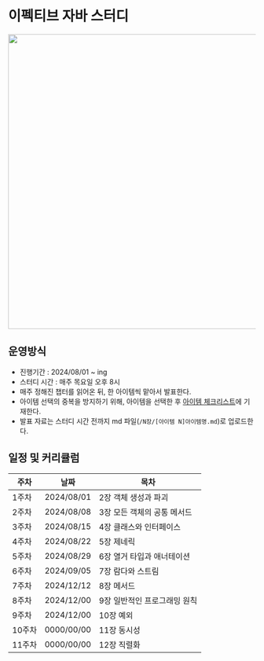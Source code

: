 # 이펙티브 자바 스터디
<div align="center">
  <img src="https://github.com/user-attachments/assets/8316da8d-3267-4d6a-9f2f-29a6f131994d" width="600">
</div>

## 운영방식
- 진행기간 : 2024/08/01 ~ ing
- 스터디 시간 : 매주 목요일 오후 8시
- 매주 정해진 챕터를 읽어온 뒤, 한 아이템씩 맡아서 발표한다.
- 아이템 선택의 중복을 방지하기 위해, 아이템을 선택한 후 [아이템 체크리스트](https://github.com/Book-Quest/effective-java-study/issues/1)에 기재한다.
- 발표 자료는 스터디 시간 전까지 md 파일(`/N장/[아이템 N]아이템명.md`)로 업로드한다.

## 일정 및 커리큘럼
|주차| 날짜 | 목차 |
|---|-----|-----|
|1주차| 2024/08/01|2장 객체 생성과 파괴|
|2주차| 2024/08/08|3장 모든 객체의 공통 메서드 |
|3주차| 2024/08/15|4장 클래스와 인터페이스|
|4주차| 2024/08/22|5장 제네릭|
|5주차| 2024/08/29|6장 열거 타입과 애너테이션|
|6주차| 2024/09/05|7장 람다와 스트림|
|7주차| 2024/12/12|8장 메서드|
|8주차| 2024/12/00|9장 일반적인 프로그래밍 원칙|
|9주차| 2024/12/00|10장 예외|
|10주차| 0000/00/00|11장 동시성|
|11주차| 0000/00/00|12장 직렬화|
